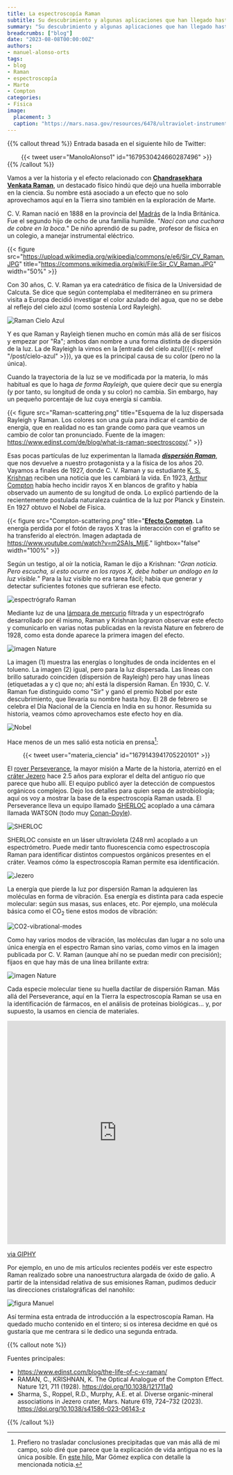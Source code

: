 ```yaml
---
title: La espectroscopía Raman
subtitle: Su descubrimiento y algunas aplicaciones que han llegado hasta Marte
summary: "Su descubrimiento y algunas aplicaciones que han llegado hasta Marte."
breadcrumbs: ["blog"]
date: "2023-08-08T00:00:00Z"
authors:
- manuel-alonso-orts
tags:
- blog
- Raman
- espectroscopía
- Marte
- Compton
categories:
- Física
image:
  placement: 3
  caption: "https://mars.nasa.gov/resources/6478/ultraviolet-instrument-for-mars-2020-rover-is-sherloc/"
---
```


{{% callout thread %}}
Entrada basada en el siguiente hilo de Twitter:
<div align="center">
{{< tweet user="ManoloAlonso1" id="1679530424660287496" >}}
</div>
{{% /callout %}}

Vamos a ver la historia y el efecto relacionado con [**Chandrasekhara Venkata Raman**](https://es.wikipedia.org/wiki/Chandrasekhara_Raman), un destacado físico hindú que dejó una huella imborrable en la ciencia. Su nombre está asociado a un efecto que no solo aprovechamos aquí en la Tierra sino también en la exploración de Marte.

C. V. Raman nació en 1888 en la provincia del [Madrás](https://es.wikipedia.org/wiki/Estado_de_Madrás) de la India Británica. Fue el segundo hijo de ocho de una familia humilde. "*Nací con una cuchara de cobre en la boca.*" De niño aprendió de su padre, profesor de física en un colegio, a manejar instrumental eléctrico.

{{< figure src="https://upload.wikimedia.org/wikipedia/commons/e/e6/Sir_CV_Raman.JPG" title="https://commons.wikimedia.org/wiki/File:Sir_CV_Raman.JPG" width="50%" >}}

Con 30 años, C. V. Raman ya era catedrático de física de la Universidad de Calcuta. Se dice que según contemplaba el mediterráneo en su primera visita a Europa decidió investigar el color azulado del agua, que no se debe al reflejo del cielo azul (como sostenía Lord Rayleigh).

![Raman Cielo Azul](https://djzw0xesrb3bn.cloudfront.net/transcoded_images/600a80fe3866a93e57002c28-1678686728-xl_image_16_9/360x203-large-xl_image_16_9.jpg "Imagen de C. V. Raman con el mar de fondo. Fuente: https://www.indiascience.in/videos/cv-raman-why-the-ocean-is-blue-h-1.")

Y es que Raman y Rayleigh tienen mucho en común más allá de ser físicos y empezar por "Ra"; ambos dan nombre a una forma distinta de dispersión de la luz. La de Rayleigh la vimos en la [entrada del cielo azul]({{< relref "/post/cielo-azul" >}}), ya que es la principal causa de su color (pero no la única).

Cuando la trayectoria de la luz se ve modificada por la materia, lo más habitual es que lo haga *de forma Rayleigh*, que quiere decir que su energía (y por tanto, su longitud de onda y su color) no cambia. Sin embargo, hay un pequeño porcentaje de luz cuya energía sí cambia.

{{< figure src="Raman-scattering.png" title="Esquema de la luz dispersada Rayleigh y Raman. Los colores son una guía para indicar el cambio de energía, que en realidad no es tan grande como para que veamos un cambio de color tan pronunciado. Fuente de la imagen: https://www.edinst.com/de/blog/what-is-raman-spectroscopy/." >}}

Esas pocas partículas de luz experimentan la llamada [***dispersión Raman***](https://es.wikipedia.org/wiki/Efecto_Raman), que nos devuelve a nuestro protagonista y a la física de los años 20. Vayamos a finales de 1927, donde C. V. Raman y su estudiante [K. S. Krishnan](https://en.wikipedia.org/wiki/K._S._Krishnan) reciben una noticia que les cambiará la vida. En 1923, [Arthur Compton](https://es.wikipedia.org/wiki/Arthur_Compton) había hecho incidir rayos X en blancos de grafito y había observado un aumento de su longitud de onda. Lo explicó partiendo de la recientemente postulada naturaleza cuántica de la luz por Planck y Einstein. En 1927 obtuvo el Nobel de Física.

{{< figure src="Compton-scattering.png" title="[**Efecto Compton**](https://es.wikipedia.org/wiki/Efecto_Compton). La energía perdida por el fotón de rayos X tras la interacción con el grafito se ha transferido al electrón. Imagen adaptada de https://www.youtube.com/watch?v=m2SAIs_MIjE." lightbox="false" width="100%" >}}

Según un testigo, al oír la noticia, Raman le dijo a Krishnan: "*Gran noticia. Pero escucha, si esto ocurre en los rayos X, debe haber un análogo en la luz visible.*" Para la luz visible no era tarea fácil; había que generar y detectar suficientes fotones que sufrieran ese efecto.

![espectrógrafo Raman](espectrografo-Raman.png "El espectrógrafo que desarrolló Raman para medir el efecto que ahora tiene su nombre. Fuente de la imagen: https://www.edinst.com/blog/the-life-of-c-v-raman/.")

Mediante luz de una [lámpara de mercurio](https://es.wikipedia.org/wiki/Lámpara_de_vapor_de_mercurio) filtrada y un espectrógrafo desarrollado por él mismo, Raman y Krishnan lograron observar este efecto y comunicarlo en varias notas publicadas en la revista Nature en febrero de 1928, como esta donde aparece la primera imagen del efecto.

![imagen Nature](imagen-Nature.png "Primera imagen que demuestra el efecto Raman, publicada por C. V. Raman y K. S. Krishnan en Nature. Pocas semanas antes ya habían publicado dos *comments* sobre el mismo tema en la misma revista, pero sin imagen. Fuente: https://www.nature.com/articles/121711a0.")

La imagen (1) muestra las energías o longitudes de onda incidentes en el tolueno. La imagen (2) igual, pero para la luz dispersada. Las líneas con brillo saturado coinciden (dispersión de Rayleigh) pero hay unas líneas (etiquetadas a y c) que no; ahí está la dispersión Raman. En 1930, C. V. Raman fue distinguido como "Sir" y ganó el premio Nobel por este descubrimiento, que llevaría su nombre hasta hoy. El 28 de febrero se celebra el Día Nacional de la Ciencia en India en su honor. Resumida su historia, veamos cómo aprovechamos este efecto hoy en día.

![Nobel](https://www.edinst.com/wp-content/uploads/2021/11/figure-4.png "C. V. Raman (izquierda) en la ceremonia Nobel. Fuente: https://www.edinst.com/blog/the-life-of-c-v-raman/.")

Hace menos de un mes salió esta noticia en prensa[^1]:

[^1]: Prefiero no trasladar conclusiones precipitadas que van más allá de mi campo, solo diré que parece que la explicación de vida antigua no es la única posible. En [este hilo](https://twitter.com/MarGomezH/status/1679440835027390465), Mar Gómez explica con detalle la mencionada noticia.

<div align="center">
{{< tweet user="materia_ciencia" id="1679143941705220101" >}}
</div>

El [rover Perseverance](https://es.wikipedia.org/wiki/Perseverance), la mayor misión a Marte de la historia, aterrizó en el [cráter Jezero](https://es.wikipedia.org/wiki/Jezero_(cráter)) hace 2.5 años para explorar el delta del antiguo río que parece que hubo allí. El equipo publicó ayer la detección de compuestos orgánicos complejos. Dejo los detalles para quien sepa de astrobiología; aquí os voy a mostrar la base de la espectroscopía Raman usada. El Perseverance lleva un equipo llamado [SHERLOC](https://es.wikipedia.org/wiki/Scanning_Habitable_Environments_with_Raman_and_Luminescence_for_Organics_and_Chemicals) acoplado a una cámara llamada WATSON (todo muy [Conan-Doyle](https://es.wikipedia.org/wiki/Arthur_Conan_Doyle)).

![SHERLOC](SHERLOC.jpg "Esquema del instrumental científico que lleva consigo el rover Perseverance. Fuente: https://www.dlr.de/en/research-and-transfer/projects-and-missions/mars2020/perseverance-a-high-tech-laboratory-on-wheels.")

SHERLOC consiste en un láser ultravioleta (248&thinsp;nm) acoplado a un espectrómetro. Puede medir tanto fluorescencia como espectroscopía Raman para identificar distintos compuestos orgánicos presentes en el cráter. Veamos cómo la espectroscopía Raman permite esa identificación.

![Jezero](Jezero.png "Imagen de alta resolución de parte del área del cráter estudiada. La zona blanca indica el trayecto del Rover. Uno de los lugares indicados en azul, *Montpezat*, es de donde se extrajo la roca analizada en el espectro Raman inferior derecho. El *Raman shift* indica cuánta energía pierde el láser debido al efecto Raman. El modo a 1597&thinsp;cm<sup>–1</sup> coincide con el de el meteorito de calibración SAU008 y se debe a un modo de vibración C&mdash;C grafítico. En otra zona se detectó el modo a 1403&thinsp;cm<sup>–1</sup>, asociados a enlaces dobles C&mdash;O de una sal orgánica.")

La energía que pierde la luz por dispersión Raman la adquieren las moléculas en forma de vibración. Esa energía es distinta para cada especie molecular: según sus masas, sus enlaces, etc. Por ejemplo, una molécula básica como el CO<sub>2</sub> tiene estos modos de vibración:

![CO2-vibrational-modes](CO2-vibrational-modes.jpg "https://www.researchgate.net/figure/Vibrational-modes-of-CO2-a-triatomic-linear-molecule-and-their-IR-Raman-activities_fig3_320780724")

Como hay varios modos de vibración, las moléculas dan lugar a no solo una única energía en el espectro Raman sino varias, como vimos en la imagen publicada por C. V. Raman (aunque ahí no se puedan medir con precisión); fijaos en que hay más de una línea brillante extra:

![imagen Nature](imagen-Nature.png "Primera imagen que demuestra el efecto Raman, publicada por C. V. Raman y K. S. Krishnan en Nature. Pocas semanas antes ya habían publicado dos *comments* sobre el mismo tema en la misma revista, pero sin imagen. Fuente: https://www.nature.com/articles/121711a0.")

Cada especie molecular tiene su huella dactilar de dispersión Raman. Más allá del Perseverance, aquí en la Tierra la espectroscopía Raman se usa en la identificación de fármacos, en el análisis de proteínas biológicas... y, por supuesto, la usamos en ciencia de materiales.

<div style="width:100%;height:0;padding-bottom:102%;position:relative;"><iframe src="https://giphy.com/embed/5Xfn2En9gZybm" width="100%" height="100%" style="position:absolute" frameBorder="0" class="giphy-embed" allowFullScreen></iframe></div><p><a href="https://giphy.com/gifs/5Xfn2En9gZybm">via GIPHY</a></p>

Por ejemplo, en uno de mis artículos recientes podéis ver este espectro Raman realizado sobre una nanoestructura alargada de óxido de galio. A partir de la intensidad relativa de sus emisiones Raman, pudimos deducir las direcciones cristalográficas del nanohilo:

![figura Manuel](figura-Manuel.png "Espectro Raman del óxido de galio (Ga<sub>2</sub>O<sub>3</sub>). Cada pico corresponde a un modo de vibración distinto de los grupos de átomos que forman el material. Fijaos en el modo Ag<sup>(10)</sup>. Solo aparece cuando orientamos el hilo de manera perpendicular al polarizador. La vibración asociada a ese modo nos indica la dirección cristalográfica del hilo. Fuente: https://onlinelibrary.wiley.com/doi/full/10.1002/smll.202105355.")

Así termina esta entrada de introducción a la espectroscopía Raman. Ha quedado mucho contenido en el tintero; si os interesa decidme en qué os gustaría que me centrara si le dedico una segunda entrada.

{{% callout note %}}

Fuentes principales:

- https://www.edinst.com/blog/the-life-of-c-v-raman/
- RAMAN, C., KRISHNAN, K. The Optical Analogue of the Compton Effect. Nature 121, 711 (1928). https://doi.org/10.1038/121711a0
- Sharma, S., Roppel, R.D., Murphy, A.E. et al. Diverse organic-mineral associations in Jezero crater, Mars. Nature 619, 724–732 (2023). https://doi.org/10.1038/s41586-023-06143-z

{{% /callout %}}